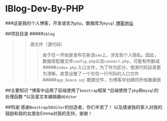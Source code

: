 # IBlog-Dev-By-PHP
###这是我的个人博客，开发语言为`php`，数据库为`mysql`
[博客地址](http://beace.applinzi.com/iblog/)

##项目目录
#####`iblog ` 
>>源文件（源代码）
>>>由于在一开始是发布在新浪`sae`上，涉及到个人隐私。因此，数据库配置文件`config.php`以及`connect.php`，可能有所删减
#####`index.php`
>>入口文件，为了作为区分，使源代码目录更为清晰，故意设置了一个仅仅一行代码的入口文件  
#####`app_beace.sql`
>>数据文件，为博客中创建的所有数据表

##主要知识
*博客中运用了前端使用了`boostrap`框架
*后端使用了`php`和`mysql`的处理函数
*以及富文本编辑器`UEditor`


##鸣谢
感谢`Boostrap`/`UEditor`的创造者，你们辛苦了！
以及感谢我的家人对我的鼓励和我的女朋友Emma对我的支持，谢谢！
